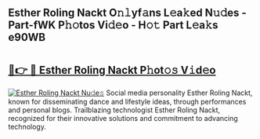## Esther Roling Nackt O𝚗𝚕yf𝚊ns L𝚎a𝚔ed N𝚞𝚍es - Part-fWK P𝚑𝚘tos Vi𝚍𝚎o - H𝚘𝚝 Part L𝚎a𝚔s e90WB

# <h2><a href="http://kfes8ff.oniu.top/?m=Esther+Roling+Nackt">🔗👉 🔴 Esther Roling Nackt P𝚑ot𝚘𝚜 V𝚒d𝚎o</a></h2>

[![Esther Roling Nackt Nu𝚍e𝚜](https://i.imgur.com/0qMVB7G.gif)](http://kfes8ff.oniu.top/?m=Esther+Roling+Nackt)
Social media personality Esther Roling Nackt, known for disseminating dance and lifestyle ideas, through performances and personal blogs. Trailblazing technologist Esther Roling Nackt, recognized for their innovative solutions and commitment to advancing technology.  
